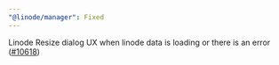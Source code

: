```yaml
---
"@linode/manager": Fixed
---
```


Linode Resize dialog UX when linode data is loading or there is an error ([#10618](https://github.com/linode/manager/pull/10618))
